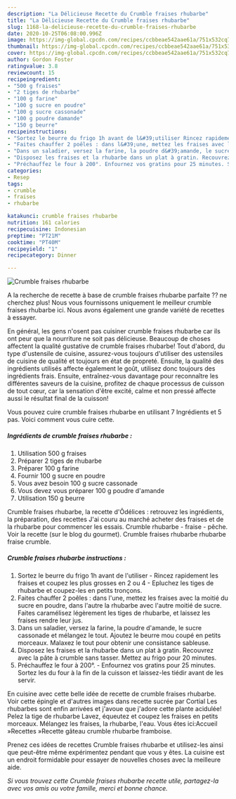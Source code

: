 ```yaml
---
description: "La Délicieuse Recette du Crumble fraises rhubarbe"
title: "La Délicieuse Recette du Crumble fraises rhubarbe"
slug: 1168-la-delicieuse-recette-du-crumble-fraises-rhubarbe
date: 2020-10-25T06:08:00.996Z
image: https://img-global.cpcdn.com/recipes/ccbbeae542aae61a/751x532cq70/crumble-fraises-rhubarbe-photo-principale-de-la-recette.jpg
thumbnail: https://img-global.cpcdn.com/recipes/ccbbeae542aae61a/751x532cq70/crumble-fraises-rhubarbe-photo-principale-de-la-recette.jpg
cover: https://img-global.cpcdn.com/recipes/ccbbeae542aae61a/751x532cq70/crumble-fraises-rhubarbe-photo-principale-de-la-recette.jpg
author: Gordon Foster
ratingvalue: 3.8
reviewcount: 15
recipeingredient:
- "500 g fraises"
- "2 tiges de rhubarbe"
- "100 g farine"
- "100 g sucre en poudre"
- "100 g sucre cassonade"
- "100 g poudre damande"
- "150 g beurre"
recipeinstructions:
- "Sortez le beurre du frigo 1h avant de l&#39;utiliser Rincez rapidement les fraises et coupez les plus grosses en 2 ou 4 Epluchez les tiges de rhubarbe et coupez-les en petits tronçons."
- "Faites chauffer 2 poêles : dans l&#39;une, mettez les fraises avec la moitié du sucre en poudre, dans l&#39;autre la rhubarbe avec l&#39;autre moitié de sucre. Faites caramélisez légèrement les tiges de rhubarbe, et laissez les fraises rendre leur jus."
- "Dans un saladier, versez la farine, la poudre d&#39;amande, le sucre cassonade et mélangez le tout. Ajoutez le beurre mou coupé en petits morceaux. Malaxez le tout pour obtenir une consistance sableuse."
- "Disposez les fraises et la rhubarbe dans un plat à gratin. Recouvrez avec la pâte à crumble sans tasser. Mettez au frigo pour 20 minutes."
- "Préchauffez le four à 200°. Enfournez vos gratins pour 25 minutes. Sortez les du four à la fin de la cuisson et laissez-les tiédir avant de les servir."
categories:
- Resep
tags:
- crumble
- fraises
- rhubarbe

katakunci: crumble fraises rhubarbe 
nutrition: 161 calories
recipecuisine: Indonesian
preptime: "PT21M"
cooktime: "PT40M"
recipeyield: "1"
recipecategory: Dinner

---
```



![Crumble fraises rhubarbe](https://img-global.cpcdn.com/recipes/ccbbeae542aae61a/751x532cq70/crumble-fraises-rhubarbe-photo-principale-de-la-recette.jpg)

A la recherche de recette à base de crumble fraises rhubarbe parfaite ?? ne cherchez plus! Nous vous fournissons uniquement le meilleur crumble fraises rhubarbe ici. Nous avons également une grande variété de recettes à essayer.

En général, les gens n'osent pas cuisiner crumble fraises rhubarbe car ils ont peur que la nourriture ne soit pas délicieuse. Beaucoup de choses affectent la qualité gustative de crumble fraises rhubarbe! Tout d'abord, du type d'ustensile de cuisine, assurez-vous toujours d'utiliser des ustensiles de cuisine de qualité et toujours en état de propreté. Ensuite, la qualité des ingrédients utilisés affecte également le goût, utilisez donc toujours des ingrédients frais. Ensuite, entraînez-vous davantage pour reconnaître les différentes saveurs de la cuisine, profitez de chaque processus de cuisson de tout cœur, car la sensation d'être excité, calme et non pressé affecte aussi le résultat final de la cuisson!

<!--inarticleads1-->

Vous pouvez cuire crumble fraises rhubarbe en utilisant 7 Ingrédients et 5 pas. Voici comment vous cuire cette.

##### Ingrédients de crumble fraises rhubarbe :

1. Utilisation 500 g fraises
1. Préparer 2 tiges de rhubarbe
1. Préparer 100 g farine
1. Fournir 100 g sucre en poudre
1. Vous avez besoin 100 g sucre cassonade
1. Vous devez vous préparer 100 g poudre d&#39;amande
1. Utilisation 150 g beurre


Crumble fraises rhubarbe, la recette d&#39;Ôdélices : retrouvez les ingrédients, la préparation, des recettes J&#39;ai couru au marché acheter des fraises et de la rhubarbe pour commencer les essais. Crumble rhubarbe - fraise - pêche. Voir la recette (sur le blog du gourmet). Crumble fraises rhubarbe rhubarbe fraise crumble. 

<!--inarticleads2-->

##### Crumble fraises rhubarbe instructions :

1. Sortez le beurre du frigo 1h avant de l&#39;utiliser - Rincez rapidement les fraises et coupez les plus grosses en 2 ou 4 - Epluchez les tiges de rhubarbe et coupez-les en petits tronçons.
1. Faites chauffer 2 poêles : dans l&#39;une, mettez les fraises avec la moitié du sucre en poudre, dans l&#39;autre la rhubarbe avec l&#39;autre moitié de sucre. Faites caramélisez légèrement les tiges de rhubarbe, et laissez les fraises rendre leur jus.
1. Dans un saladier, versez la farine, la poudre d&#39;amande, le sucre cassonade et mélangez le tout. Ajoutez le beurre mou coupé en petits morceaux. Malaxez le tout pour obtenir une consistance sableuse.
1. Disposez les fraises et la rhubarbe dans un plat à gratin. Recouvrez avec la pâte à crumble sans tasser. Mettez au frigo pour 20 minutes.
1. Préchauffez le four à 200°. - Enfournez vos gratins pour 25 minutes. Sortez les du four à la fin de la cuisson et laissez-les tiédir avant de les servir.


En cuisine avec cette belle idée de recette de crumble fraises rhubarbe. Voir cette épingle et d&#39;autres images dans recette sucrée par Cortial Les rhubarbes sont enfin arrivées et j&#39;avoue que j&#39;adore cette plante acidulée! Pelez la tige de rhubarbe Lavez, équeutez et coupez les fraises en petits morceaux. Mélangez les fraises, la rhubarbe, l&#39;eau. Vous êtes ici:Accueil »Recettes »Recette gâteau crumble rhubarbe framboise. 

<!--inarticleads1-->

<p>
Prenez ces idées de recettes Crumble fraises rhubarbe et utilisez-les ainsi que peut-être même expérimentez pendant que vous y êtes. La cuisine est un endroit formidable pour essayer de nouvelles choses avec la meilleure aide.
</p>

<p>
<i>Si vous trouvez cette Crumble fraises rhubarbe recette utile, partagez-la avec vos amis ou votre famille, merci et bonne chance.</i>
</p>
